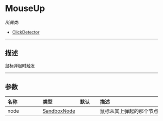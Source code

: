 # MouseUp

*所属类*:
* [ClickDetector](/Api/Classes/Input/ClickDetector.md)
------------------------------------------------------------------------------------------
## 描述

鼠标弹起时触发

------------------------------------------------------------------------------------------
## 参数

|<div style="width:100px">名称</div>|<div style="width:100px">类型</div>|<div style="width:50px">默认</div>|<div style="width:350px">描述</div>|
|:---|:---|:---|:---|
|node|[SandboxNode](/Api/Classes/Base/SandboxNode.md)||鼠标从其上弹起的那个节点|
